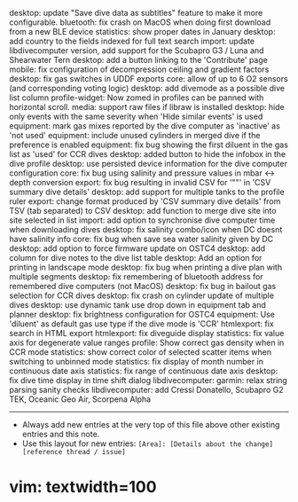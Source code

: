 desktop: update "Save dive data as subtitles" feature to make it more configurable.
bluetooth: fix crash on MacOS when doing first download from a new BLE device
statistics: show proper dates in January
desktop: add country to the fields indexed for full text search
import: update libdivecomputer version, add support for the Scubapro G3 / Luna and Shearwater Tern
desktop: add a button linking to the 'Contribute' page
mobile: fix configuration of decompression ceiling and gradient factors
desktop: fix gas switches in UDDF exports
core: allow of up to 6 O2 sensors (and corresponding voting logic)
desktop: add divemode as a possible dive list column
profile-widget: Now zomed in profiles can be panned with horizontal scroll.
media: support raw files if libraw is installed
desktop: hide only events with the same severity when 'Hide similar events' is used
equipment: mark gas mixes reported by the dive computer as 'inactive' as 'not used'
equipment: include unused cylinders in merged dive if the preference is enabled
equipment: fix bug showing the first diluent in the gas list as 'used' for CCR dives
desktop: added button to hide the infobox in the dive profile
desktop: use persisted device information for the dive computer configuration
core: fix bug using salinity and pressure values in mbar <-> depth conversion
export: fix bug resulting in invalid CSV for '""' in 'CSV summary dive details'
desktop: add support for multiple tanks to the profile ruler
export: change format produced by 'CSV summary dive details' from TSV (tab separated) to CSV
desktop: add function to merge dive site into site selected in list
import: add option to synchronise dive computer time when downloading dives
desktop: fix salinity combo/icon when DC doesnt have salinity info
core: fix bug when save sea water salinity given by DC
desktop: add option to force firmware update on OSTC4
desktop: add column for dive notes to the dive list table
desktop: Add an option for printing in landscape mode
desktop: fix bug when printing a dive plan with multiple segments
desktop: fix remembering of bluetooth address for remembered dive computers (not MacOS)
desktop: fix bug in bailout gas selection for CCR dives
desktop: fix crash on cylinder update of multiple dives
desktop: use dynamic tank use drop down in equipment tab and planner
desktop: fix brightness configuration for OSTC4
equipment: Use 'diluent' as default gas use type if the dive mode is 'CCR'
htmlexport: fix search in HTML export
htmlexport: fix diveguide display
statistics: fix value axis for degenerate value ranges
profile: Show correct gas density when in CCR mode
statistics: show correct color of selected scatter items when switching to unbinned mode
statistics: fix display of month number in continuous date axis
statistics: fix range of continuous date axis
desktop: fix dive time display in time shift dialog
libdivecomputer: garmin: relax string parsing sanity checks
libdivecomputer: add Cressi Donatello, Scubapro G2 TEK, Oceanic Geo Air, Scorpena Alpha

---
* Always add new entries at the very top of this file above other existing entries and this note.
* Use this layout for new entries: `[Area]: [Details about the change] [reference thread / issue]`
# vim: textwidth=100

